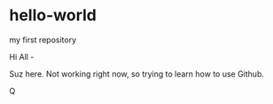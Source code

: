 # hello-world
my first repository

Hi All -

Suz here.  Not working right now, so trying to learn how to use Github.


Q
